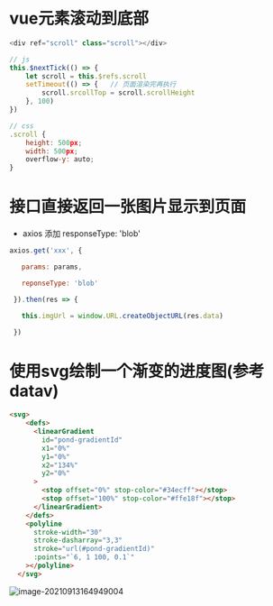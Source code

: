 # vue元素滚动到底部

```javascript
<div ref="scroll" class="scroll"></div>

// js
this.$nextTick(() => {
    let scroll = this.$refs.scroll
    setTimeout(() => {   // 页面渲染完再执行
        scroll.srcollTop = scroll.scrollHeight
    }, 100)
})

// css
.scroll {
    height: 500px;
    width: 500px;
    overflow-y: auto;
}
```

# 接口直接返回一张图片显示到页面



- axios 添加 responseType: 'blob'

```javascript
axios.get('xxx', {

   params: params,

   reponseType: 'blob'

 }).then(res => {

   this.imgUrl = window.URL.createObjectURL(res.data)

 })
```


# 使用svg绘制一个渐变的进度图(参考datav)

```html
<svg>
    <defs>
      <linearGradient
        id="pond-gradientId"
        x1="0%"
        y1="0%"
        x2="134%"
        y2="0%"
      >
        <stop offset="0%" stop-color="#34ecff"></stop>
        <stop offset="100%" stop-color="#ffe18f"></stop>
      </linearGradient>
    </defs>
    <polyline
      stroke-width="30"
      stroke-dasharray="3,3"
      stroke="url(#pond-gradientId)"
      :points="`6, 1 100, 0.1`"
    ></polyline>
  </svg>
```

![image-20210913164949004](assets/image-20210913164949004.png)
